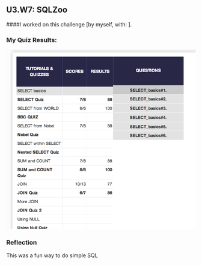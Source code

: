 ## U3.W7: SQLZoo

####I worked on this challenge [by myself, with: ].



### My Quiz Results:

![Quizzez](images/SQLZoo.png)






### Reflection
This was a fun way to do simple SQL